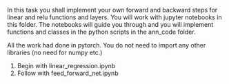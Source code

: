 In this task you shall implement your own forward and backward steps for linear and relu functions and layers.
You will work with jupyter notebooks in this folder.
The notebooks will guide you through and you will implement functions and classes in the python scripts in the ann_code folder.

All the work had done in pytorch. You do not need to import any other libraries (no need for numpy etc.)
1) Begin with linear_regression.ipynb
2) Follow with feed_forward_net.ipynb

